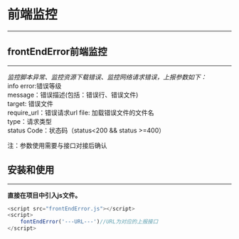 # 前端监控

---
## frontEndError前端监控
---
*监控脚本异常、监控资源下载错误、监控网络请求错误，上报参数如下：*    
        info error:错误等级  
        message：错误描述(包括：错误行、错误文件)  
        target: 错误文件  
        require_url：错误请求url
        file: 加载错误文件的文件名  
        type：请求类型  
        status Code：状态码（status<200 && status >=400）  

 注：参数使用需要与接口对接后确认
## 安装和使用
---  
**直接在项目中引入js文件。**

```javascript
<script src="frontEndError.js"></script>
<script>
    fontEndError('---URL---')//URL为对应的上报接口
</script>
```

